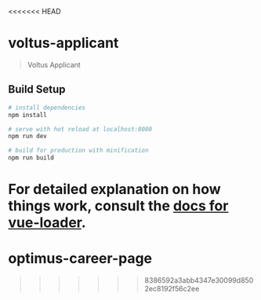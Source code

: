 <<<<<<< HEAD
# voltus-applicant

> Voltus Applicant

## Build Setup

``` bash
# install dependencies
npm install

# serve with hot reload at localhost:8080
npm run dev

# build for production with minification
npm run build
```

For detailed explanation on how things work, consult the [docs for vue-loader](http://vuejs.github.io/vue-loader).
=======
# optimus-career-page
>>>>>>> 8386592a3abb4347e30099d8502ec8192f56c2ee
